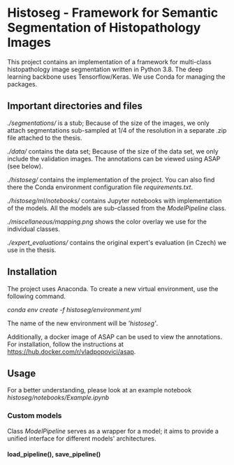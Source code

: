 
# Histoseg - Framework for Semantic Segmentation of Histopathology Images

This project contains an implementation of a framework for multi-class histopathology image segmentation written in Python 3.8. The deep learning backbone uses Tensorflow/Keras. We use Conda for managing the packages.





## Important directories and files

*./segmentations/* is a stub; Because of the size of the images, we only 
attach segmentations sub-sampled at 1/4 of the resolution in a 
separate .zip file attached to the thesis.

*./data/* contains the data set; Because of the size of the data set, we only include the validation images. The annotations can be viewed using ASAP (see below).

*./histoseg/* contains the implementation  of the project. You can also find there the Conda environment configuration file *requirements.txt*.

*./histoseg/ml/notebooks/* contains Jupyter notebooks with implementation of the models. All the models are sub-classed from the *ModelPipeline* class.

*./miscellaneous/mapping.png* shows the color overlay we use for the individual classes.
 
 *./expert_evaluations/* contains the original expert's evaluation (in Czech) we use in the thesis.
## Installation
The project uses Anaconda. To create a new virtual environment,
use the following command.

*conda env create -f histoseg/environment.yml*

The name of the new environment will be *'histoseg'*.

Additionally, a docker image of ASAP can be used to view the annotations.
For installation, follow the instructions at https://hub.docker.com/r/vladpopovici/asap.





## Usage

For a better understanding, please look at an example notebook 
*histoseg/notebooks/Example.ipynb*

### Custom models

Class *ModelPipeline* serves as a wrapper for a model; it aims to provide a unified interface for different models' architectures.

#### load_pipeline(), save_pipeline()

